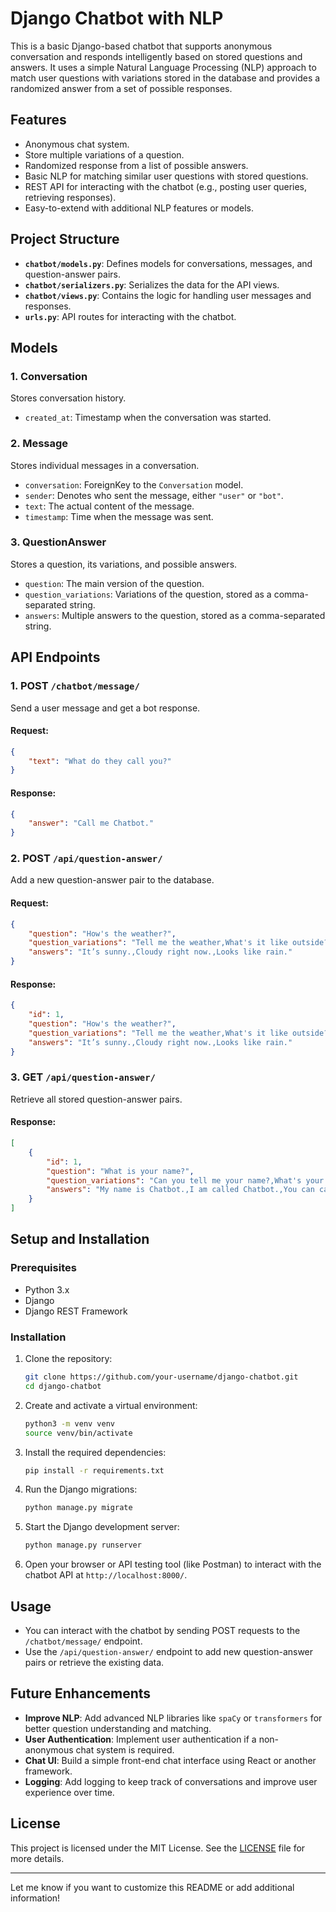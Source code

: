 # Django Chatbot with NLP

This is a basic Django-based chatbot that supports anonymous conversation and responds intelligently based on stored questions and answers. It uses a simple Natural Language Processing (NLP) approach to match user questions with variations stored in the database and provides a randomized answer from a set of possible responses.

## Features

- Anonymous chat system.
- Store multiple variations of a question.
- Randomized response from a list of possible answers.
- Basic NLP for matching similar user questions with stored questions.
- REST API for interacting with the chatbot (e.g., posting user queries, retrieving responses).
- Easy-to-extend with additional NLP features or models.

## Project Structure

- **`chatbot/models.py`**: Defines models for conversations, messages, and question-answer pairs.
- **`chatbot/serializers.py`**: Serializes the data for the API views.
- **`chatbot/views.py`**: Contains the logic for handling user messages and responses.
- **`urls.py`**: API routes for interacting with the chatbot.

## Models

### 1. **Conversation**
Stores conversation history.

- `created_at`: Timestamp when the conversation was started.

### 2. **Message**
Stores individual messages in a conversation.

- `conversation`: ForeignKey to the `Conversation` model.
- `sender`: Denotes who sent the message, either `"user"` or `"bot"`.
- `text`: The actual content of the message.
- `timestamp`: Time when the message was sent.

### 3. **QuestionAnswer**
Stores a question, its variations, and possible answers.

- `question`: The main version of the question.
- `question_variations`: Variations of the question, stored as a comma-separated string.
- `answers`: Multiple answers to the question, stored as a comma-separated string.

## API Endpoints

### 1. **POST** `/chatbot/message/`
Send a user message and get a bot response.

#### Request:
```json
{
    "text": "What do they call you?"
}
```

#### Response:
```json
{
    "answer": "Call me Chatbot."
}
```

### 2. **POST** `/api/question-answer/`
Add a new question-answer pair to the database.

#### Request:
```json
{
    "question": "How's the weather?",
    "question_variations": "Tell me the weather,What's it like outside?,Current weather",
    "answers": "It’s sunny.,Cloudy right now.,Looks like rain."
}
```

#### Response:
```json
{
    "id": 1,
    "question": "How's the weather?",
    "question_variations": "Tell me the weather,What's it like outside?,Current weather",
    "answers": "It’s sunny.,Cloudy right now.,Looks like rain."
}
```

### 3. **GET** `/api/question-answer/`
Retrieve all stored question-answer pairs.

#### Response:
```json
[
    {
        "id": 1,
        "question": "What is your name?",
        "question_variations": "Can you tell me your name?,What's your name?,Who are you?",
        "answers": "My name is Chatbot.,I am called Chatbot.,You can call me Chatbot."
    }
]
```

## Setup and Installation

### Prerequisites

- Python 3.x
- Django
- Django REST Framework

### Installation

1. Clone the repository:
    ```bash
    git clone https://github.com/your-username/django-chatbot.git
    cd django-chatbot
    ```

2. Create and activate a virtual environment:
    ```bash
    python3 -m venv venv
    source venv/bin/activate
    ```

3. Install the required dependencies:
    ```bash
    pip install -r requirements.txt
    ```

4. Run the Django migrations:
    ```bash
    python manage.py migrate
    ```

5. Start the Django development server:
    ```bash
    python manage.py runserver
    ```

6. Open your browser or API testing tool (like Postman) to interact with the chatbot API at `http://localhost:8000/`.

## Usage

- You can interact with the chatbot by sending POST requests to the `/chatbot/message/` endpoint.
- Use the `/api/question-answer/` endpoint to add new question-answer pairs or retrieve the existing data.

## Future Enhancements

- **Improve NLP**: Add advanced NLP libraries like `spaCy` or `transformers` for better question understanding and matching.
- **User Authentication**: Implement user authentication if a non-anonymous chat system is required.
- **Chat UI**: Build a simple front-end chat interface using React or another framework.
- **Logging**: Add logging to keep track of conversations and improve user experience over time.

## License

This project is licensed under the MIT License. See the [LICENSE](LICENSE) file for more details.

---

Let me know if you want to customize this README or add additional information!